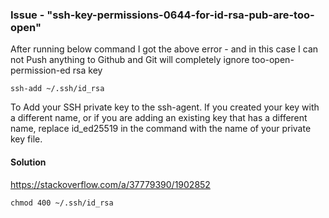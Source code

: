 ### Issue - "ssh-key-permissions-0644-for-id-rsa-pub-are-too-open"

After running below command I got the above error - and in this case I can not Push anything to Github and Git will completely ignore too-open-permission-ed rsa key

`ssh-add ~/.ssh/id_rsa`

To Add your SSH private key to the ssh-agent. If you created your key with a different name, or if you are adding an existing key that has a different name, replace id_ed25519 in the command with the name of your private key file.


#### Solution

https://stackoverflow.com/a/37779390/1902852

```
chmod 400 ~/.ssh/id_rsa
```